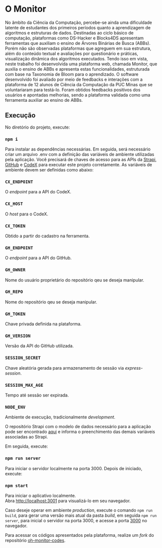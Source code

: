 # O Monitor

No âmbito da Ciência da Computação, percebe-se ainda uma dificuldade latente de estudantes dos primeiros períodos quanto a aprendizagem de algoritmos e estruturas de dados. Destinadas ao ciclo básico de computação, plataformas como DS-Hacker e Blocks4DS apresentam ferramentas que auxiliam o ensino de Árvores Binárias de Busca (ABBs). Porém não são observadas plataformas que agreguem em sua estrutura, além do conteúdo textual e avaliações por questionário e práticas, visualização dinâmica dos algoritmos executados. Tendo isso em vista, neste trabalho foi desenvolvida uma plataforma web, chamada Monitor, que auxilia o ensino de ABBs e apresenta estas funcionalidades, estruturada com base na Taxonomia de Bloom para o aprendizado. O software desenvolvido foi avaliado por meio de feedbacks e interações com a plataforma de 12 alunos de Ciência da Computação da PUC Minas que se voluntariaram para testá-lo. Foram obtidos feedbacks positivos dos usuários e apontadas melhorias, sendo a plataforma validada como uma ferramenta auxiliar ao ensino de ABBs.

## Execução

No diretório do projeto, execute:

### `npm i`

Para instalar as dependências necessárias. Em seguida, será necessário criar um arquivo .env com a definição das variáveis de ambiente utilizadas pela aplicação. Você precisará de chaves de acesso para as APIs da [Strapi](https://docs.strapi.io/dev-docs/intro), [GitHub](https://docs.github.com/pt/rest?apiVersion=2022-11-28) e [CodeX](https://rapidapi.com/jaagravseal03/api/codex7/) para executar este projeto corretamente. As variáveis de ambiente devem ser definidas como abaixo:

### `CX_ENDPOINT`

O _endpoint_ para a API do CodeX.

### `CX_HOST`

O _host_ para o CodeX.

### `CX_TOKEN`

Obtido a partir do cadastro na ferramenta.

### `GH_ENDPOINT`

O _endpoint_ para a API do GitHub.

### `GH_OWNER`

Nome do usuário proprietário do repositório qeu se deseja manipular.

### `GH_REPO`

Nome do repositório qeu se deseja manipular.

### `GH_TOKEN`

Chave privada definida na plataforma.

### `GH_VERSION`

Versão da API do GitHub utilizada.

### `SESSION_SECRET`

Chave aleatória gerada para armazenamento de sessão via _express-session_.

### `SESSION_MAX_AGE`

Tempo até sessão ser expirada.

### `NODE_ENV`

Ambiente de execução, tradicionalmente _development_.

O repositório Strapi com o modelo de dados necessário para a aplicação pode ser encontrado [aqui](https://github.com/lucasNascimentoTahanSab/oh-monitor-strapi) e informa o preenchimento das demais variáveis associadas ao Strapi.

Em seguida, execute:

### `npm run server`

Para iniciar o servidor localmente na porta 3000. Depois de iniciado, execute:

### `npm start`

Para iniciar o aplicativo localmente.\
Abra [http://localhost:3001](http://localhost:3001) para visualizá-lo em seu navegador.

Caso deseje operar em ambiente _production_, execute o comando `npm run build`, para gerar uma versão mais atual da pasta _build_, em seguida `npm run server`, para inicial o servidor na porta 3000, e acesse a porta [3000](http://localhost:3000) no navegador.

Para acessar os códigos apresentados pela plataforma, realize um _fork_ do repositório [oh-monitor-codes](https://github.com/lucasNascimentoTahanSab/oh-monitor-codes).
